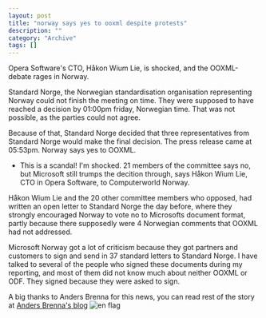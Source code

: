 ```yaml
--- 
layout: post 
title: "norway says yes to ooxml despite protests"
description: ""
category: "Archive"
tags: []
---  
```

Opera Software's CTO, Håkon Wium Lie, is shocked, and the OOXML-debate rages in Norway.


Standard Norge, the Norwegian standardisation organisation representing Norway could not finish the meeting on time. They were supposed to have reached a decision by 01:00pm  friday, Norwegian time. That was not possible, as the parties could not agree.


Because of that, Standard Norge decided that three representatives from Standard Norge would make the final decision.  The press release came at 05:53pm. Norway says yes to OOXML.


- This is a scandal! I'm shocked. 21 members of the committee says no, but Microsoft still trumps the decition through, says Håkon Wium Lie, CTO in Opera Software, to Computerworld Norway.


Håkon Wium Lie and the 20 other committee members who opposed, had written an open letter to Standard Norge the day before, where they strongly encouraged Norway to vote no to Microsofts document format, partly because there supposedly were 4 Norwegian comments that OOXML had not addressed.


Microsoft Norway got a lot of criticism because they got partners and customers to sign and send in 37 standard letters to Standard Norge. I have talked to several of the people who signed these documents during my reporting, and most of them did not know much about neither OOXML or ODF. They signed because they were asked to sign.


A big thanks to Anders Brenna for this news, you can read rest of the story at <a href="http://blog.abrenna.com/despite-massive-protests-norway-says-yes-to-ooxml/">Anders Brenna's blog</a> <img src="http://cdn.umedia.no/img/flag/gb.png" alt="en flag"/>
